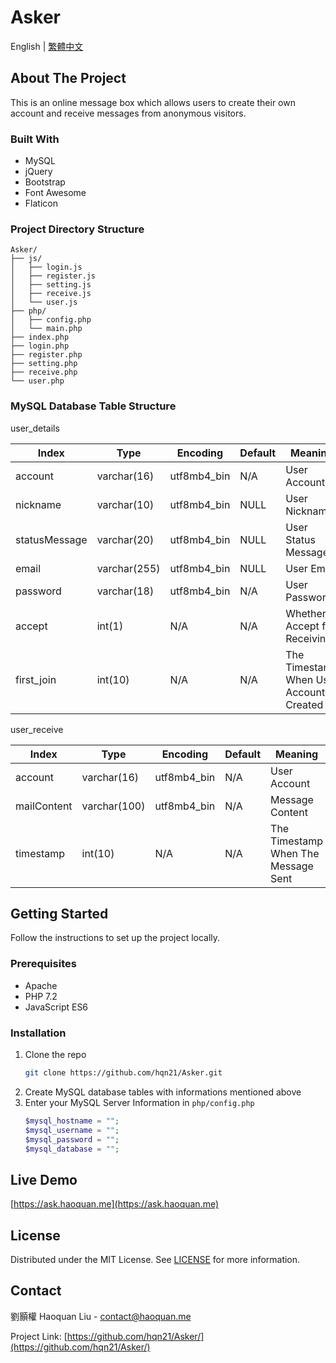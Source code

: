 # Asker
English | [繁體中文](docs/README_zh-tw.md)
## About The Project
This is an online message box which allows users to create their own account and receive messages from anonymous visitors.
### Built With
* MySQL
* jQuery
* Bootstrap
* Font Awesome
* Flaticon
### Project Directory Structure
```
Asker/
├── js/
│   ├── login.js
│   ├── register.js
│   ├── setting.js
│   ├── receive.js
│   └── user.js
├── php/
│   ├── config.php
│   └── main.php
├── index.php
├── login.php
├── register.php
├── setting.php
├── receive.php
└── user.php
```
### MySQL Database Table Structure
user_details

|     Index     |     Type     |  Encoding   | Default |                 Meaning                 |
|---------------|--------------|-------------|---------|-----------------------------------------|
| account       | varchar(16)  | utf8mb4_bin | N/A     | User Account                            |
| nickname      | varchar(10)  | utf8mb4_bin | NULL    | User Nickname                           |
| statusMessage | varchar(20)  | utf8mb4_bin | NULL    | User Status Message                     |
| email         | varchar(255) | utf8mb4_bin | NULL    | User Email                              |
| password      | varchar(18)  | utf8mb4_bin | N/A     | User Password                           |
| accept        | int(1)       | N/A         | N/A     | Whether Accept for Receiving            |
| first_join    | int(10)      | N/A         | N/A     | The Timestamp When User Account Created |

user_receive

|    Index    |     Type     |  Encoding   | Default |               Meaning               |
|-------------|--------------|-------------|---------|-------------------------------------|
| account     | varchar(16)  | utf8mb4_bin | N/A     | User Account                        |
| mailContent | varchar(100) | utf8mb4_bin | N/A     | Message Content                     |
| timestamp   | int(10)      | N/A         | N/A     | The Timestamp When The Message Sent |
## Getting Started
Follow the instructions to set up the project locally.
### Prerequisites
* Apache
* PHP 7.2
* JavaScript ES6
### Installation
1. Clone the repo
   ```sh
   git clone https://github.com/hqn21/Asker.git
   ```
2. Create MySQL database tables with informations mentioned above
3. Enter your MySQL Server Information in `php/config.php`
   ```php
   $mysql_hostname = "";
   $mysql_username = "";
   $mysql_password = "";
   $mysql_database = "";
   ```
## Live Demo
[https://ask.haoquan.me](https://ask.haoquan.me)
## License
Distributed under the MIT License. See [LICENSE](LICENSE) for more information.
## Contact
劉顥權 Haoquan Liu - [contact@haoquan.me](mailto:contact@haoquan.me)

Project Link: [https://github.com/hqn21/Asker/](https://github.com/hqn21/Asker/)
